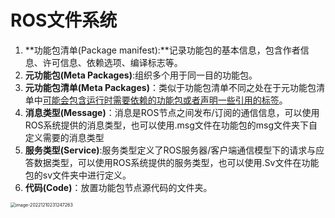 # ROS文件系统

1. **功能包清单(Package manifest):**记录功能包的基本信息，包含作者信息、许可信息、依赖选项、编译标志等。
2. **元功能包(Meta Packages)**:组织多个用于同一目的功能包。
3. **元功能包清单(Meta Packages)**：类似于功能包清单不同之处在于元功能包清单中<u>可能会包含运行时需要依赖的功能包或者声明一些引用的标签</u>。
4. **消息类型(Message)**：消息是ROS节点之间发布/订阅的通信信息，可以使用ROS系统提供的消息类型，也可以使用.msg文件在功能包的msg文件夹下自定义需要的消息类型
5. **服务类型(Service)**:服务类型定义了ROS服务器/客户端通信模型下的请求与应答数据类型，可以使用ROS系统提供的服务类型，也可以使用.Sv文件在功能包的sv文件夹中进行定义。
6. **代码(Code)**：放置功能包节点源代码的文件夹。

<img src="/home/suyu/.config/Typora/typora-user-images/image-20221210231247263.png" alt="image-20221210231247263" style="zoom: 50%;" />
